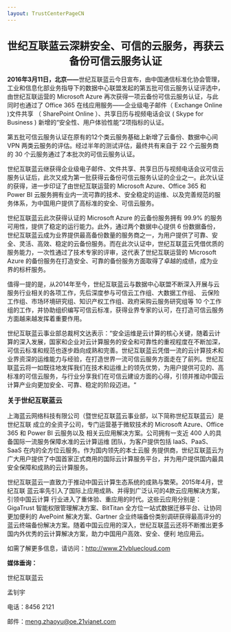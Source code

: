 ```yaml
---
layout: TrustCenterPageCN
---
```

<div class="row-fluid">
   <div class="span">
      <div>
         <div class="row-fluid grid-container mscom-grid-container subpageBody noBottomBorder" data-view4="2" data-view3="2" data-view2="2" data-view1="1" data-cols="2">
             <h1 style="font-size:24px; text-align:center;"><strong>世纪互联蓝云深耕安全、可信的云服务，再获云备份可信云服务认证 </strong></h1>
             <p><strong>2016年3月11日，北京——</strong>世纪互联蓝云今日宣布，由中国通信标准化协会管理，工业和信息化部业务指导下的数据中心联盟发起的第五批可信云服务认证评选中，由世纪互联运营的 Microsoft Azure 再次获得一项云备份可信云服务认证，与此同时也通过了 Office 365 在线应用服务——企业级电子邮件（ Exchange Online )文件共享 （ SharePoint Online ）、共享日历与视频电话会议 ( Skype for Business ) 新增的“安全性、用户体验性能”2项指标的认证。</p>
             <p>第五批可信云服务认证在原有的12个类云服务基础上新增了云备份、数据中心间 VPN 两类云服务的评估。经过半年的测试评估，最终共有来自于 22 个云服务商的 30 个云服务通过了本批次的可信云服务认证。 </p>
             <p>世纪互联蓝云继获得企业级电子邮件、文件共享、共享日历与视频电话会议可信云服务认证后，此次又成为第一批获得云备份可信云服务认证的企业之一。此次认证的获得，进一步印证了由世纪互联运营的 Microsoft Azure、Office 365 和 Power BI 云服务拥有业内一流可靠的技术、安全稳定的运维、以及完善规范的服务体系，为中国用户提供了高标准的安全、可信云服务。</p>
             <p>世纪互联蓝云此次获得认证的 Microsoft Azure 的云备份服务拥有 99.9% 的服务可用性，提供了稳定的运行能力。此外，通过两个数据中心提供 6 份数据备份，世纪互联蓝云成为业界提供最高备份数量的服务商之一，为用户提供了可靠、安全、灵活、高效、稳定的云备份服务。而在此次认证中，世纪互联蓝云凭借优质的服务能力，一次性通过了技术专家的评审，这代表了世纪互联运营的 Microsoft Azure 的备份服务在打造安全、可靠的备份服务方面取得了卓越的成绩，成为业界的标杆服务。 </p>
             <p>值得一提的是，从2014年至今，世纪互联蓝云与数据中心联盟不断深入开展与云服务行业相关的各项工作，先后深度参与可信云工作组、大数据工作组、 云保险工作组、市场环境研究组、知识产权工作组、政府采购云服务研究组等 10 个工作组的工作，并协助组织编写可信云标准，获得业界专家的认可，在打造可信云服务方面越来越发挥着重要作用。</p>
             <p>世纪互联蓝云事业部总裁柯文达表示：“安全运维是云计算的核心关键，随着云计算的深入发展，国家和企业对云计算服务的安全和可靠性的重视程度在不断加深，可信云标准和规范也逐步趋向成熟和完善。世纪互联蓝云凭借一流的云计算技术和业界资深的运维能力与经验，在打造世界一流可信云服务方面走在了前列。世纪互联蓝云将一如既往地发挥我们在技术和运维上的领先优势，为用户提供可见的、高标准的可信云服务，与行业分享我们在可信云建设方面的心得，引领并推动中国云计算产业向更加安全、可靠、稳定的阶段迈进。“</p>
             <label style="font-size:16px;"><strong>关于世纪互联蓝云 </strong></label>
             <p>上海蓝云网络科技有限公司（暨世纪互联蓝云事业部，以下简称世纪互联蓝云）是世纪互联 成立的全资子公司，专门运营基于微软技术的 Microsoft Azure、Office 365 和 Power BI 云服务以及 相关云应用解决方案。公司拥有一支近 400 人的具备国际一流服务保障水准的云计算运维 团队，为客户提供包括 IaaS、PaaS、SaaS 在内的全方位云服务。作为国内领先的本土云服 务提供商，世纪互联蓝云为广大用户提供了中国首家正式商用的国际云计算服务平台，并为用户提供国内最具安全保障和成熟的云计算服务。 </p>
             <p>世纪互联蓝云一直致力于推动中国云计算生态系统的成熟与繁荣。2015年4月，世纪互联 蓝云率先引入了国际上应用成熟、并得到广泛认可的4款云应用解决方案，引领中国云计算 行业进入了重体验、重应用的时代。这些云应用分别是：GigaTrust 智能权限管理解决方案、BitTitan 全方位一站式数据迁移平台、让协同更加便利的 AvePoint 解决方案、Gartner 企业终端备份类别调研获得最高评分的蓝云终端备份解决方案。随着中国云应用的深入，世纪互联蓝云还将不断推出更多国内外优秀的云计算解决方案，助力中国用户高效、安全、便利 地应用云。 </p>
             <p>如需了解更多信息，请访问：<a target="_self" class="mscom-link" href="http://www.21vbluecloud.com">http://www.21vbluecloud.com </a></p>
             <p><strong>媒体垂询：</strong> </p>
             <p>世纪互联蓝云 </p>
             <p>孟钊宇 </p>
             <p>电话：8456 2121 </p>
             <p>邮件：<a target="_self" class="mscom-link" href="mailto:meng.zhaoyu@oe.21vianet.com">meng.zhaoyu@oe.21vianet.com</a></p>
         </div>
      </div>
   </div>
</div>
<div class="row-fluid" data-view4="1" data-view3="1" data-view2="1" data-view1="1" data-cols="1">
   <div class="span bp0-col-1-1 bp1-col-1-1 bp2-col-1-1 bp3-col-1-1"></div>
</div>
